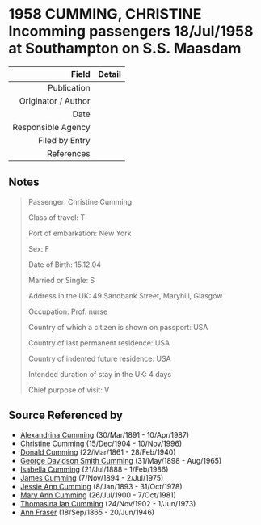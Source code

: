 ﻿---
layout: page
permalink: /sources/s80083940
---

# 1958 CUMMING, CHRISTINE Incomming passengers 18/Jul/1958 at Southampton on S.S. Maasdam

Field | Detail
---:|:---
Publication | 
Originator / Author | 
Date | 
Responsible Agency | 
Filed by Entry | 
References | 

## Notes

> Passenger: Christine Cumming
>
> Class of travel: T
>
> Port of embarkation: New York
>
> Sex: F
>
> Date of Birth: 15.12.04
>
> Married or Single: S
>
> Address in the UK: 49 Sandbank Street, Maryhill, Glasgow 
>
> Occupation: Prof. nurse
>
> Country of which a citizen is shown on passport: USA
>
> Country of last permanent residence: USA
>
> Country of indented future residence: USA
>
> Intended duration of stay in the UK: 4 days
>
> Chief purpose of visit: V
>


## Source Referenced by

* [Alexandrina Cumming](../people/@57186713@-alexandrina-cumming-b1891-3-30-d1987-4-10.md) (30/Mar/1891 - 10/Apr/1987)
* [Christine Cumming](../people/@24328630@-christine-cumming-b1904-12-15-d1996-11-10.md) (15/Dec/1904 - 10/Nov/1996)
* [Donald Cumming](../people/@20465544@-donald-cumming-b1861-3-22-d1940-2-28.md) (22/Mar/1861 - 28/Feb/1940)
* [George Davidson Smith Cumming](../people/@13773669@-george-davidson-smith-cumming-b1898-5-31-d1965-8.md) (31/May/1898 - Aug/1965)
* [Isabella Cumming](../people/@84684994@-isabella-cumming-b1888-7-21-d1986-2-1.md) (21/Jul/1888 - 1/Feb/1986)
* [James Cumming](../people/@492889@-james-cumming-b1894-11-7-d1975-7-2.md) (7/Nov/1894 - 2/Jul/1975)
* [Jessie Ann Cumming](../people/@66222886@-jessie-ann-cumming-b1893-1-8-d1978-10-31.md) (8/Jan/1893 - 31/Oct/1978)
* [Mary Ann Cumming](../people/@48241984@-mary-ann-cumming-b1900-7-26-d1981-10-7.md) (26/Jul/1900 - 7/Oct/1981)
* [Thomasina Ian Cumming](../people/@92241152@-thomasina-ian-cumming-b1902-11-24-d1973-6-1.md) (24/Nov/1902 - 1/Jun/1973)
* [Ann Fraser](../people/@70425788@-ann-fraser-b1865-9-18-d1946-6-20.md) (18/Sep/1865 - 20/Jun/1946)
